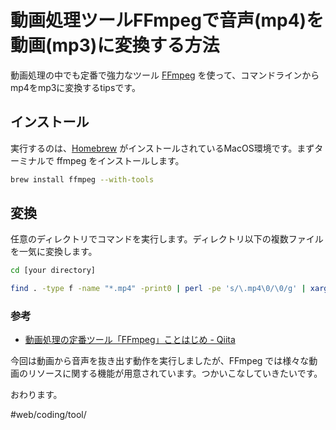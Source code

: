 # 動画処理ツールFFmpegで音声(mp4)を動画(mp3)に変換する方法
動画処理の中でも定番で強力なツール [FFmpeg](https://www.ffmpeg.org/) を使って、コマンドラインからmp4をmp3に変換するtipsです。

## インストール
実行するのは、[Homebrew](https://brew.sh/)  がインストールされているMacOS環境です。まずターミナルで ffmpeg をインストールします。

```bash
brew install ffmpeg --with-tools
```


## 変換
任意のディレクトリでコマンドを実行します。ディレクトリ以下の複数ファイルを一気に変換します。

```bash
cd [your directory]
```

```bash
find . -type f -name "*.mp4" -print0 | perl -pe 's/\.mp4\0/\0/g' | xargs -0 -I% ffmpeg -i %.mp4 -acodec libmp3lame -ab 256k %.mp3
```


### 参考
* [動画処理の定番ツール「FFmpeg」ことはじめ - Qiita](https://qiita.com/kitar/items/59f80bba2ca997e0f5e6)

今回は動画から音声を抜き出す動作を実行しましたが、FFmpeg では様々な動画のリソースに関する機能が用意されています。つかいこなしていきたいです。



おわります。


#web/coding/tool/